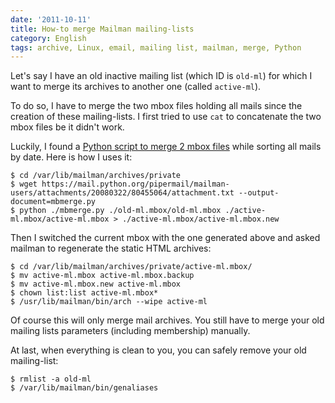 ```yaml
---
date: '2011-10-11'
title: How-to merge Mailman mailing-lists
category: English
tags: archive, Linux, email, mailing list, mailman, merge, Python
---
```


Let's say I have an old inactive mailing list (which ID is `old-ml`) for which I want to merge its archives to another one (called `active-ml`).

To do so, I have to merge the two mbox files holding all mails since the creation of these mailing-lists. I first tried to use `cat` to concatenate the two mbox files be it didn't work.

Luckily, I found a [Python script to merge 2 mbox files](https://mail.python.org/pipermail/mailman-users/2008-March/060937.html) while sorting all mails by date. Here is how I uses it:

```shell-session
$ cd /var/lib/mailman/archives/private
$ wget https://mail.python.org/pipermail/mailman-users/attachments/20080322/80455064/attachment.txt --output-document=mbmerge.py
$ python ./mbmerge.py ./old-ml.mbox/old-ml.mbox ./active-ml.mbox/active-ml.mbox > ./active-ml.mbox/active-ml.mbox.new
```

Then I switched the current mbox with the one generated above and asked mailman to regenerate the static HTML archives:

```shell-session
$ cd /var/lib/mailman/archives/private/active-ml.mbox/
$ mv active-ml.mbox active-ml.mbox.backup
$ mv active-ml.mbox.new active-ml.mbox
$ chown list:list active-ml.mbox*
$ /usr/lib/mailman/bin/arch --wipe active-ml
```

Of course this will only merge mail archives. You still have to merge your old mailing lists parameters (including membership) manually.

At last, when everything is clean to you, you can safely remove your old mailing-list:

```shell-session
$ rmlist -a old-ml
$ /var/lib/mailman/bin/genaliases
```
